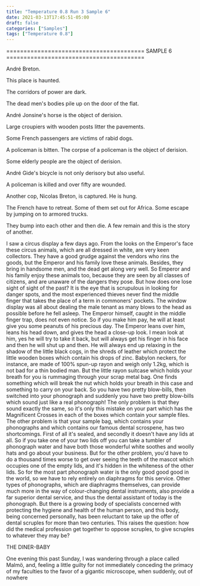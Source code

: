```yaml
---
title: "Temperature 0.8 Run 3 Sample 6"
date: 2021-03-13T17:45:51-05:00
draft: false
categories: ["Samples"]
tags: ["Temperature 0.8"]
---
```


======================================== SAMPLE 6 ========================================

André Breton.

This place is haunted. 

The corridors of power are dark. 

The dead men's bodies pile up on the door of the flat. 

André Jonsine's horse is the object of derision. 

Large croupiers with wooden posts litter the pavements. 

Some French passengers are victims of rabid dogs. 

A policeman is bitten. The corpse of a policeman is the object of derision. 

Some elderly people are the object of derision. 

André Gide's bicycle is not only derisory but also useful. 

A policeman is killed and over fifty are wounded. 

Another cop, Nicolas Breton, is captured. He is hung. 

The French have to retreat. Some of them set out for Africa. Some escape by jumping on to armored trucks. 

They bump into each other and then die. A few remain and this is the story of another. 



I saw a circus display a few days ago. From the looks on the Emperor's face these circus animals, which are all dressed in white, are very keen collectors. They have a good grudge against the vendors who rins the goods, but the Emperor and his family love these animals. Besides, they bring in handsome men, and the dead get along very well. So Emperor and his family enjoy these animals too, because they are seen by all classes of citizens, and are unaware of the dangers they pose. 
But how does one lose sight of sight of the past? It is the eye that is scrupulous in looking for danger spots, and the most experienced thieves never find the middle finger that takes the place of a term in commoners' pockets. 
The window display was all about dealing the male tenant as many blows to the head as possible before he fell asleep. The Emperor himself, caught in the middle finger trap, does not even notice. So if you make him pay, he will at least give you some peanuts of his precious day. The Emperor leans over him, leans his head down, and gives the head a close-up look. I mean look at him, yes he will try to take it back, but will always get his finger in his face and then he will shut up and then. He will always end up relaxing in the shadow of the little black cogs, in the shreds of leather which protect the little wooden boxes which contain his drops of zinc. 
Babylon neckers, for instance, are made of 100% spun-up rayon and weigh only 1.2kg, which is not bad for a thin bodied man. But the little rayon suitcase which holds your breath for you is rummaging through your scrap metal bag. One finds something which will break the nut which holds your breath in this case and something to carry on your back. So you have two pretty blow-bills, then switched into your phonograph and suddenly you have two pretty blow-bills which sound just like a real phonograph! The only problem is that they sound exactly the same, so it's only this mistake on your part which has the Magnificent Crosses in each of the boxes which contain your sample files. 
The other problem is that your sample bag, which contains your phonographs and which contains our famous dental scrospene, has two shortcomings. First of all it's sealed, and secondly it doesn't have any lids at all. So if you take one of your two lids off you can take a tumbler of phonograph water and have both those wonderful white soothes and woolly hats and go about your business. But for the other problem, you'd have to do a thousand times worse to get over seeing the teeth of the mascot which occupies one of the empty lids, and it's hidden in the whiteness of the other lids. 
So for the most part phonograph water is the only good good good in the world, so we have to rely entirely on diaphragms for this service. Other types of phonographs, which are diaphragms themselves, can provide much more in the way of colour-changing dental instruments, also provide a far superior dental service, and thus the dental assistant of today is the phonograph. But there is a growing body of specialists concerned with protecting the hygiene and health of the human person, and this body, being concerned personally, has been reluctant to take up the offer of dental scruples for more than two centuries. This raises the question: how did the medical profession get together to oppose scruples, to give scruples to whatever they may be? 


THE DINER-BABY 

One evening this past Sunday, I was wandering through a place called Malmö, and, feeling a little guilty for not immediately conceding the primacy of my faculties to the favor of a gigantic microscope, when suddenly, out of nowhere